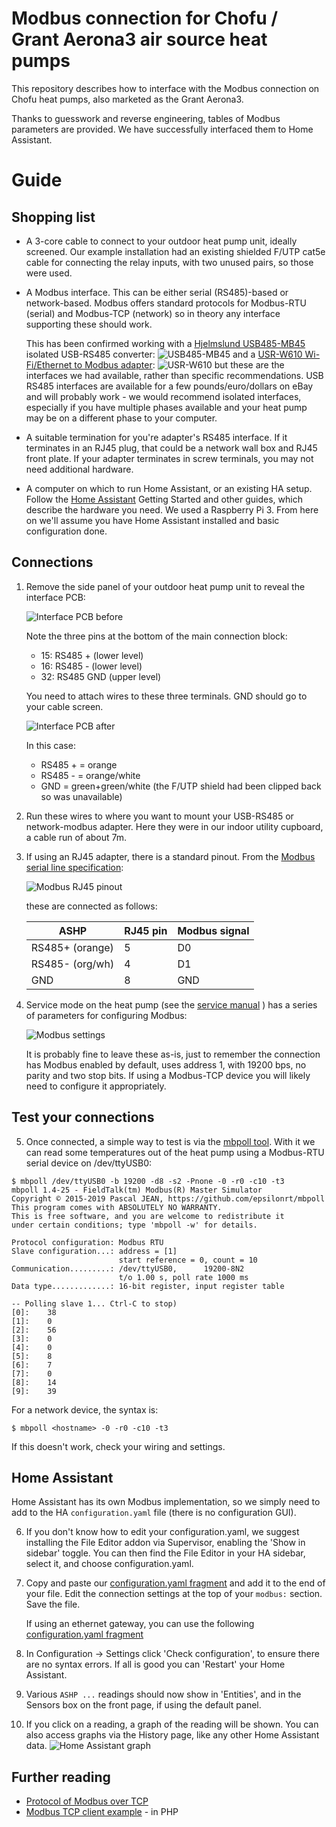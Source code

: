 Modbus connection for Chofu / Grant Aerona3 air source heat pumps
=================================================================

This repository describes how to interface with the Modbus connection on
Chofu heat pumps, also marketed as the Grant Aerona3.

Thanks to guesswork and reverse engineering, tables of Modbus parameters are
provided.  We have successfully interfaced them to Home Assistant.

Guide
=====

Shopping list
-------------

 * A 3-core cable to connect to your outdoor heat pump unit, ideally
   screened.  Our example installation had an existing shielded F/UTP cat5e cable for
   connecting the relay inputs, with two unused pairs, so those were used.

 * A Modbus interface.  This can be either serial (RS485)-based or
   network-based.  Modbus offers standard protocols for Modbus-RTU (serial)
   and Modbus-TCP (network) so in theory any interface supporting these
   should work.

   This has been confirmed working with a [Hjelmslund
   USB485-MB45](https://hjelmslund.eu/) isolated USB-RS485 converter:
   ![USB485-MB45](https://hjelmslund.eu/images/RS485%20cable%20modbus.jpg)
   and a [USR-W610 Wi-Fi/Ethernet to Modbus adapter](https://www.amazon.co.uk/gp/product/B07DNWM62H/):
   ![USR-W610](https://m.media-amazon.com/images/I/71+CJam-CKL._AC_SL1100_.jpg)
   but these are the interfaces we had available, rather than specific
   recommendations.  USB RS485 interfaces are available for a few pounds/euro/dollars on
   eBay and will probably work - we would recommend isolated interfaces,
   especially if you have multiple phases available and your heat pump may
   be on a different phase to your computer.

 * A suitable termination for you're adapter's RS485 interface.  If it
   terminates in an RJ45 plug, that could be a
   network wall box and RJ45 front plate.  If your adapter terminates in screw
   terminals, you may not need additional hardware.

 * A computer on which to run Home Assistant, or an existing HA setup. 
   Follow the [Home Assistant](https://www.home-assistant.io/) Getting
   Started and other guides, which describe the hardware you need.  We used a Raspberry
   Pi 3.  From here on we'll assume you have Home Assistant installed and
   basic configuration done.


Connections
-----------

1. Remove the side panel of your outdoor heat pump unit to reveal the interface PCB:

   ![Interface PCB before](images/ashp-interface-pcb-before.jpg)

   Note the three pins at the bottom of the main connection block:
   
   * 15: RS485 + (lower level)
   * 16: RS485 - (lower level)
   * 32: RS485 GND (upper level)

   You need to attach wires to these three terminals.  GND should go to your
   cable screen.

   ![Interface PCB after](images/ashp-interface-pcb-after.jpg)

   In this case:

   * RS485 + = orange
   * RS485 - = orange/white
   * GND = green+green/white (the F/UTP shield had been clipped back so was unavailable)

2. Run these wires to where you want to mount your USB-RS485 or network-modbus
   adapter.  Here they were in our indoor utility cupboard, a cable run of
   about 7m.

3. If using an RJ45 adapter, there is a standard pinout.  From the [Modbus
   serial line specification](https://www.modbus.org/docs/Modbus_over_serial_line_V1_02.pdf):

   ![Modbus RJ45 pinout](images/modbus-rj45.png)

   these are connected as follows:

   | ASHP            | RJ45 pin    | Modbus signal |
   |-----------------|-------------|---------------|
   | RS485+ (orange) | 5           | D0            |
   | RS485- (org/wh) | 4           | D1            |
   | GND             | 8           | GND           |

4. Service mode on the heat pump (see the [service manual](https://github.com/aerona-chofu-ashp/docs/blob/main/Chofu/R32/SERVICE%20MANUAL_AEYC-xx42%2C-xx43XU-GR%20%28RA-98%285%29%29.pdf) )
   has a series of parameters for configuring Modbus:

   ![Modbus settings](images/modbus-settings.png)

   It is probably fine to leave these as-is, just to remember the connection 
   has Modbus enabled by default,
   uses address 1, with 19200 bps, no parity and two stop bits.  If using a
   Modbus-TCP device you will likely need to configure it appropriately.

Test your connections
---------------------

5. Once connected, a simple way to test is via the [mbpoll
   tool](https://github.com/epsilonrt/mbpoll).
   With it we
   can read some temperatures out of the heat pump using a Modbus-RTU serial
   device on /dev/ttyUSB0:

```
$ mbpoll /dev/ttyUSB0 -b 19200 -d8 -s2 -Pnone -0 -r0 -c10 -t3
mbpoll 1.4-25 - FieldTalk(tm) Modbus(R) Master Simulator
Copyright © 2015-2019 Pascal JEAN, https://github.com/epsilonrt/mbpoll
This program comes with ABSOLUTELY NO WARRANTY.
This is free software, and you are welcome to redistribute it
under certain conditions; type 'mbpoll -w' for details.

Protocol configuration: Modbus RTU
Slave configuration...: address = [1]
                        start reference = 0, count = 10
Communication.........: /dev/ttyUSB0,      19200-8N2 
                        t/o 1.00 s, poll rate 1000 ms
Data type.............: 16-bit register, input register table

-- Polling slave 1... Ctrl-C to stop)
[0]: 	38
[1]: 	0
[2]: 	56
[3]: 	0
[4]: 	0
[5]: 	8
[6]: 	7
[7]: 	0
[8]: 	14
[9]: 	39
```

   For a network device, the syntax is:
```
$ mbpoll <hostname> -0 -r0 -c10 -t3
```
   If this doesn't work, check your wiring and settings.


Home Assistant
--------------

Home Assistant has its own Modbus implementation, so we simply need to add
to the HA `configuration.yaml` file (there is no configuration GUI).

6. If you don't know how to edit your configuration.yaml, we suggest
   installing the File Editor addon via Supervisor, enabling the 'Show in
   sidebar' toggle.  You can then find the File Editor in your HA sidebar,
   select it, and choose configuration.yaml.

7. Copy and paste our [configuration.yaml fragment](home-assistant/configuration.yaml)
   and add it to the end of your file.  Edit the connection settings at the 
   top of your `modbus:` section.  Save the file.
   
   If using an ethernet gateway, you can use the following [configuration.yaml fragment](home-assistant/configuration-modbus-tcp-rtuovertcp-gateway.yaml) 

8. In Configuration -> Settings click 'Check configuration', to ensure there
   are no syntax errors.  If all is good you can 'Restart' your Home
   Assistant.

9. Various `ASHP ...` readings should now show in 'Entities', and in the
   Sensors box on the front page, if using the default panel.

10. If you click on a reading, a graph of the reading will be shown.  You
   can also access graphs via the History page, like any other Home Assistant
   data.
   ![Home Assistant graph](images/ha-graph.png)

Further reading
---------------

* [Protocol of Modbus over TCP](http://www.simplymodbus.ca/TCP.htm)
* [Modbus TCP client example](https://github.com/aldas/modbus-tcp-client/blob/master/examples/rtu.php) - in PHP

